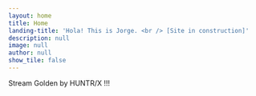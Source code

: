 ```yaml
---
layout: home
title: Home
landing-title: 'Hola! This is Jorge. <br /> [Site in construction]'
description: null
image: null
author: null
show_tile: false
---
```


Stream Golden by HUNTR/X !!!
